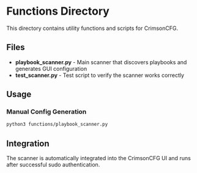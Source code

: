 # Functions Directory

This directory contains utility functions and scripts for CrimsonCFG.

## Files

- **playbook_scanner.py** - Main scanner that discovers playbooks and generates GUI configuration
- **test_scanner.py** - Test script to verify the scanner works correctly

## Usage

### Manual Config Generation

```bash
python3 functions/playbook_scanner.py
```

## Integration

The scanner is automatically integrated into the CrimsonCFG UI and runs after successful sudo authentication.
